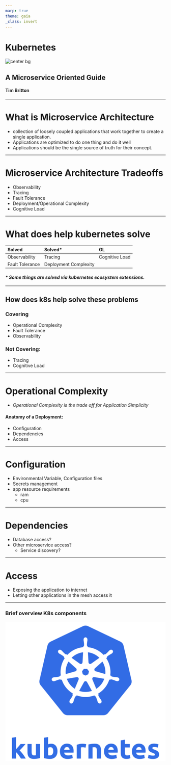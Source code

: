 ```yaml
---
marp: true
theme: gaia
_class: invert
---
```

# Kubernetes
![center bg](https://media.giphy.com/media/cOSp689PAhHUI/giphy.gif)
<!-- ![10% 10%](./img/kubernetes-logo.svg) -->

## A Microservice Oriented Guide

#### Tim Britton

---
# What is Microservice Architecture
- collection of loosely coupled applications that work together to create a single application.
- Applications are optimized to do one thing and do it well
- Applications should be the single source of truth for their concept.
---
# Microservice Architecture Tradeoffs
- Observability
- Tracing
- Fault Tolerance
- Deployment/Operational Complexity
- Cognitive Load
---
# What does help kubernetes solve

|Solved| Solved*| GL|
|:---|:---|:---|
|Observability|Tracing|Cognitive Load|
|Fault Tolerance|Deployment Complexity||

#### _* Some things are solved via kubernetes ecosystem extensions._
---

## How does k8s help solve these problems
### Covering
- Operational Complexity
- Fault Tolerance
- Observability 
### Not Covering:
- Tracing
- Cognitive Load
---
# Operational Complexity
- _Operational Complexity is the trade off for Application Simplicity_

#### Anatomy of a Deployment:
- Configuration
- Dependencies
- Access
---
# Configuration
- Environmental Variable, Configuration files
- Secrets management
- app resource requirements
  - ram
  - cpu
---
# Dependencies
- Database access?
- Other microservice access?
    - Service discovery?
---
# Access
- Exposing the application to internet
- Letting other applications in the mesh access it
---
### Brief overview K8s components
![bg left:30% 80%](./img/kubernetes-logo.svg)


